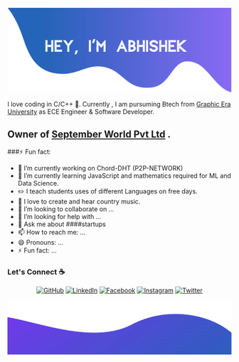 ![alt text](./images/top.svg)

I love coding in C/C++ :snake:. Currently , I am pursuming Btech from [Graphic Era University](https://www.geu.ac.in/) as ECE Engineer &  Software Developer.

## Owner of [September World Pvt Ltd](http://www.septemebrworld.com/) .





 ###⚡ Fun fact:
 
- 🔭 I’m currently working on Chord-DHT (P2P-NETWORK) 
- 🌱 I’m currently learning JavaScript and mathematics required for ML and Data Science.
- :pencil2: I teach students uses of  different Languages on free days.
- :musical_note: I love to create and hear country music.
- 👯 I’m looking to collaborate on ...
- 🤔 I’m looking for help with ...
- 💬 Ask me about ####startups 
- 📫 How to reach me: ...
- 😄 Pronouns: ...
- ⚡ Fun fact: ...




### Let's Connect :coffee:
<p align="center">
	<a href="https://github.com/sisodiya2421"><img src="https://img.icons8.com/bubbles/50/000000/github.png" alt="GitHub"/></a>
	<a href="https://www.linkedin.com/in/abhishek-sisodiya/"><img src="https://img.icons8.com/bubbles/50/000000/linkedin.png" alt="LinkedIn"/></a>
	<a href="https://www.facebook.com/asisodiya2421/"><img src="https://img.icons8.com/bubbles/50/000000/facebook-new.png" alt="Facebook"/></a>
	<a href="https://www.instagram.com/abhisheksisodiya__/"><img src="https://img.icons8.com/bubbles/50/000000/instagram.png" alt="Instagram"/></a>
	<a href="https://twitter.com/sisodiya2421"><img src="https://img.icons8.com/bubbles/50/000000/twitter.png" alt="Twitter"/></a>
</p>

![alt text](./images/bottom.svg)
